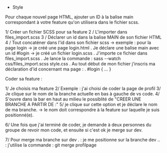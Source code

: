 * Style 

Pour chaque nouvel page HTML, ajouter un ID à la balise main correspondant à votre feature qu'on utilisera dans le fichier scss.


1/ Créer un fichier SCSS pour sa feature
2 / L'importer dans files_import.scss
3 / Déclarer un id dans la balise MAIN de son fichier HTML
4 / Tout concaténer dans l'id dans son fichier scss
    -> exemple : pour la page login
        -> je créé une page login.html
            . Je déclare une balise main avec un id #login
        -> je créé un fichier login.scss
            . J'importe ce fichier dans files_import.scss
            . Je lance la commande : sass --watch css/files_import.scss style.css
            . Au tout début de mon fichier j'inscris ma déclaration d'id concernant ma page : 
                . #login { ... }



Coder sa feature :

1/ Je choisis ma feature
2/ Exemple : j'ai choisi de coder la page de profil
3/ Je clique sur le nom de la branche actuelle en bas à gauche de vs code.
4/ S'ouvre dans la bar en haut au milieu le possiblité de "CREER UNE BRANCHE A PARTIR DE :"
5/ je clique sur cette option et je déclare le nom de ma branche. 
    -> le nom doit correspondre à la feature sur laquelle je suis positionné(e).

6/ Une fois que j'ai terminé de coder, je demande à deux personnes du groupe de revoir mon code, et ensuite si c'est ok je merge sur dev.

7/ Pour merge ma branche sur dev 
    . : je me positionne sur la branche dev 
    .. : j'utilise la commande : git merge profilpage
    